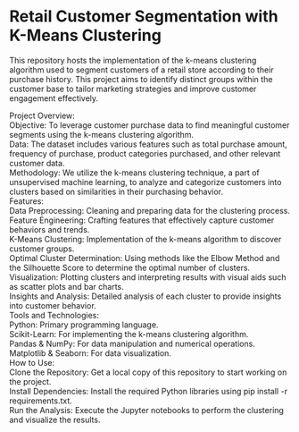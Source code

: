 # Retail Customer Segmentation with K-Means Clustering<br>
This repository hosts the implementation of the k-means clustering algorithm used to segment customers of a retail store according to their purchase history. This project aims to identify distinct groups within the customer base to tailor marketing strategies and improve customer engagement effectively.<br>

Project Overview:<br>
Objective: To leverage customer purchase data to find meaningful customer segments using the k-means clustering algorithm.<br>
Data: The dataset includes various features such as total purchase amount, frequency of purchase, product categories purchased, and other relevant customer data.<br>
Methodology: We utilize the k-means clustering technique, a part of unsupervised machine learning, to analyze and categorize customers into clusters based on similarities in their purchasing behavior.<br>
Features:<br>
Data Preprocessing: Cleaning and preparing data for the clustering process.<br>
Feature Engineering: Crafting features that effectively capture customer behaviors and trends.<br>
K-Means Clustering: Implementation of the k-means algorithm to discover customer groups.<br>
Optimal Cluster Determination: Using methods like the Elbow Method and the Silhouette Score to determine the optimal number of clusters.<br>
Visualization: Plotting clusters and interpreting results with visual aids such as scatter plots and bar charts.<br>
Insights and Analysis: Detailed analysis of each cluster to provide insights into customer behavior.<br>
Tools and Technologies:<br>
Python: Primary programming language.<br>
Scikit-Learn: For implementing the k-means clustering algorithm.<br>
Pandas & NumPy: For data manipulation and numerical operations.<br>
Matplotlib & Seaborn: For data visualization.<br>
How to Use:<br>
Clone the Repository: Get a local copy of this repository to start working on the project.<br>
Install Dependencies: Install the required Python libraries using pip install -r requirements.txt.<br>
Run the Analysis: Execute the Jupyter notebooks to perform the clustering and visualize the results.<br>
